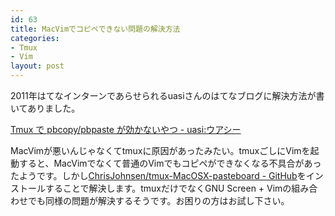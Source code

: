```yaml
---
id: 63
title: MacVimでコピペできない問題の解決方法
categories:
- Tmux
- Vim
layout: post
---
```



2011年はてなインターンであらせられるuasiさんのはてなブログに解決方法が書いてありました。

[Tmux で pbcopy/pbpaste が効かないやつ - uasi:ウアシー](http://uasi.hatenablog.com/entry/2011/11/15/150657 "Tmux で pbcopy/pbpaste が効かないやつ - uasi:ウアシー")

MacVimが悪いんじゃなくてtmuxに原因があったみたい。tmuxごしにVimを起動すると、MacVimでなくて普通のVimでもコピペができなくなる不具合があったようです。しかし[ChrisJohnsen/tmux-MacOSX-pasteboard - GitHub](https://github.com/ChrisJohnsen/tmux-MacOSX-pasteboard "ChrisJohnsen/tmux-MacOSX-pasteboard - GitHub")をインストールすることで解決します。tmuxだけでなくGNU Screen + Vimの組み合わせでも同様の問題が解決するそうです。お困りの方はお試し下さい。
